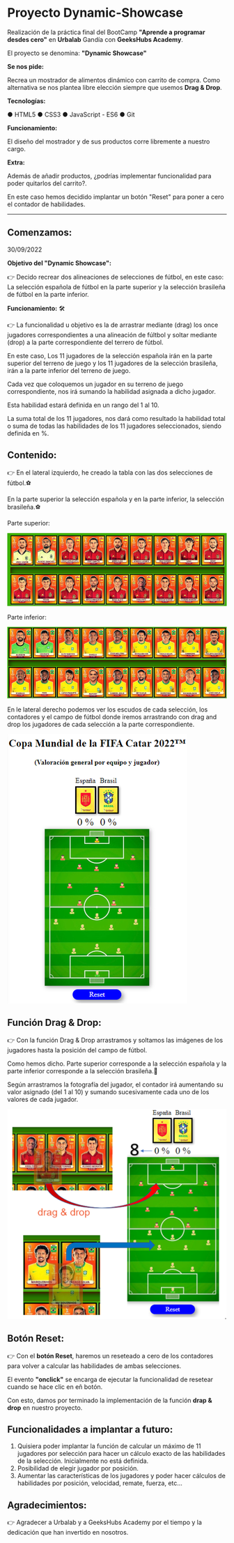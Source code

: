 
# Proyecto Dynamic-Showcase

Realización de la práctica final del BootCamp **"Aprende a programar desdes cero"** en **Urbalab** Gandía con **GeeksHubs Academy**.

El proyecto se denomina: **"Dynamic Showcase"**

**Se nos pide:**

Recrea un mostrador de alimentos dinámico con carrito de compra. Como alternativa se nos plantea libre elección siempre que usemos **Drag & Drop**.

**Tecnologías:**

● HTML5
● CSS3
● JavaScript - ES6
● Git

**Funcionamiento:**

El diseño del mostrador y de sus productos corre libremente a nuestro cargo.

**Extra:**

Además de añadir productos, ¿podrías implementar funcionalidad para poder quitarlos del carrito?. 

En este caso hemos decidido implantar un botón "Reset" para poner a cero el contador de habilidades.
______________

## Comenzamos: 
30/09/2022

**Objetivo del "Dynamic Showcase":**

👉 Decido recrear dos alineaciones de selecciones de fútbol, en este caso: La selección española de fútbol en la parte superior y la selección brasileña de fútbol en la parte inferior.

**Funcionamiento:** 🛠️

👉 La funcionalidad u objetivo es la de arrastrar mediante (drag) los once jugadores correspondientes a una alineación de fúltbol y soltar mediante (drop) a la parte correspondiente del terrero de fútbol.

En este caso, Los 11 jugadores de la selección española irán en la parte superior del terreno de juego y los 11 jugadores de la selección brasileña, irán a la parte inferior del terreno de juego.

Cada vez que coloquemos un jugador en su terreno de juego correspondiente, nos irá sumando la habilidad asignada a dicho jugador. 

Esta habilidad estará definida en un rango del 1 al 10. 

La suma total de los 11 jugadores, nos dará como resultado la habilidad total o suma de todas las habilidades de los 11 jugadores seleccionados, siendo definida en %.

## Contenido:

👉 En el lateral izquierdo, he creado la tabla con las dos selecciones de fútbol.⚽

En la parte superior la selección española y en la parte inferior, la selección brasileña.⚽

Parte superior:

![image](/img/spainreadme.PNG)

Parte inferior:

![image](/img/brasilreadme.PNG)

En le lateral derecho podemos ver los escudos de cada selección, los contadores y el campo de fútbol donde iremos arrastrando con drag and drop los jugadores de cada selección a la parte correspondiente.

![image](/img/futbolreadme.png)

## Función Drag & Drop:

👉 Con la función Drag & Drop arrastramos y soltamos las imágenes de los jugadores hasta la posición del campo de fútbol.

Como hemos dicho. Parte superior corresponde a la selección española y la parte inferior corresponde a la selección brasileña.🎯

Según arrastramos la fotografía del jugador, el contador irá aumentando su valor asignado (del 1 al 10) y sumando sucesivamente cada uno de los valores de cada jugador.

![image](/img/draganddropreadme.png)

## Botón Reset:

👉 Con el **botón Reset**, haremos un reseteado a cero de los contadores para volver a calcular las habilidades de ambas selecciones. 

El evento **"onclick"** se encarga de ejecutar la funcionalidad de resetear cuando se hace clic en eñ botón.

Con esto, damos por terminado la implementación de la función **drap & drop** en nuestro proyecto.

## Funcionalidades a implantar a futuro:

1. Quisiera poder implantar la función de calcular un máximo de 11 jugadores por selección para hacer un cálculo exacto de las habilidades de la selección. Inicialmente no está definida.
2. Posibilidad de elegir jugador por posición.
3. Aumentar las características de los jugadores y poder hacer cálculos de habilidades por posición, velocidad, remate, fuerza, etc...

## Agradecimientos:

👉 Agradecer a Urbalab y a GeeksHubs Academy por el tiempo y la dedicación que han invertido en nosotros.

